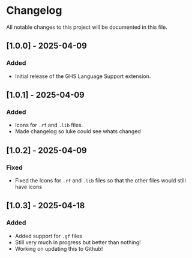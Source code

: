 # Changelog

All notable changes to this project will be documented in this file.

## [1.0.0] - 2025-04-09
### Added
- Initial release of the GHS Language Support extension.

## [1.0.1] - 2025-04-09
### Added
- Icons for `.rf` and `.lib` files.
- Made changelog so luke could see whats changed

## [1.0.2] - 2025-04-09
### Fixed
- Fixed the Icons for `.rf` and `.lib` files so that the other files would still have icons 

## [1.0.3] - 2025-04-18
### Added
- Added support for `.gf` files 
- Still very much in progress but better than nothing! 
- Working on updating this to Github!

